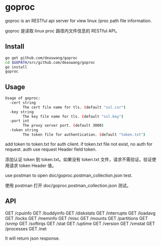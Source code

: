 # goproc

goproc is an RESTful api server for view linux /proc path file information.

goproc 是读取 linux proc 路径内文件信息的 RESTful API。

## Install

```bash
go get github.com/deaswang/goproc
cd $GOPATH/src/github.com/deaswang/goproc
go install
goproc
```

## Usage

```bash
Usage of goproc:
  -cert string
        The cert file name for tls. (default "ssl.csr")
  -key string
        The key file name for tls. (default "ssl.key")
  -port int
        The proxy server port. (default 3000)
  -token string
        The token file for authentication. (default "token.txt")
```

add token to token.txt for auth client. if token.txt file not exist, no auth for request.
auth use request Header field token.

添加认证 token 到 token.txt。如果没有 token.txt 文件，请求不需验证。验证使用请求 token Header 值。

use postman to open doc/goproc.postman_collection.json test.

使用 postman 打开 doc/goproc.postman_collection.json 测试。

## API

GET /cpuinfo
GET /buddyinfo
GET /diskstats
GET /interrupts
GET /loadavg
GET /locks
GET /meminfo
GET /misc
GET /mounts
GET /partitions
GET /snmp
GET /softirqs
GET /stat
GET /uptime
GET /version
GET /vmstat
GET /processes
GET /net

It will return json response.
